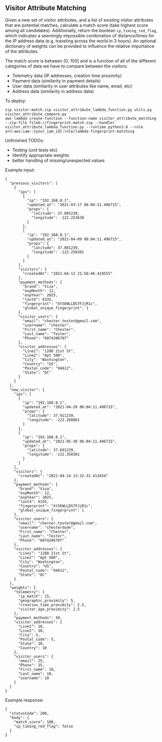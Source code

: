## Visitor Attribute Matching

Given a new set of visitor attributes, and a list of existing visitor attributes that are potential matches, calculate a match score (take highest score among all candidates). Additionally, return the boolean `ip_timing_red_flag`, which indicates a seemingly impossible combination of distance/times for the IP address data (e.g. traveling across the world in 3 hours).  An optional dictionary of weights can be provided to influence the relative importance of the attributes. 

The match score is between [0, 100] and is a function of all of the different categories of data we have to compare between the visitors:
- Telemetry data (IP addresses, creation time proximity)
- Payment data (similarity in payment details)
- User data (similarity in user attributes like name, email, etc)
- Address data (similarity in address data)

To deploy:
```
zip visitor-match.zip visitor_attribute_lambda_function.py utils.py visitor_attribute_compare.py
aws lambda create-function --function-name visitor_attribute_matching --zip-file fileb://fingerprint-match.zip --handler visitor_attribute_lambda_function.py --runtime python3.8 --role arn:aws:iam::{your_iam_id}:role/lambda-fingerprint-matching
```

Unfinished TODOs:
- Testing (unit tests etc)
- Identify appropriate weights
- better handling of missing/unexpected values

Example input:
```
{
  "previous_visitors": [
    {
      "ips": [
        {
          "ip": "192.168.0.1",
          "updated_at": "2021-03-17 06:04:11.496715",
          "props": {
            "latitude": 37.805239,
            "longitude": -122.253638
          }
        },
        {
          "ip": "192.168.0.1",
          "updated_at": "2021-04-09 06:04:11.496715",
          "props": {
            "latitude": 37.801239,
            "longitude": -122.258301
          }
        }
      ],
      "visitors": {
        "createdAt": "2021-04-13 21:50:46.419555"
      },
      "payment_methods": {
        "brand": "Visa",
        "expMonth": 12,
        "expYear": 2025,
        "last4": 6335,
        "fingerprint": "Xt5EWLLDS7FJjR1c",
        "global_unique_fingerprint": 1
      },
      "visitor_users": {
        "email": "chester.tester@gmail.com",
        "username": "chester",
        "First_name": "Chester",
        "Last_name": "Tester",
        "Phone": "6074206707"
      },
      "visitor_addresses": {
        "Line1": "1280 21st St",
        "Line2": "Apt 500",
        "City": "Washington",
        "Country": "US",
        "Postal_code": "94612",
        "State": "DC"
      }
    }
  ],
  "new_visitor": {
    "ips": [
      {
        "ip": "192.168.0.1",
        "updated_at": "2021-04-20 06:04:11.496715",
        "props": {
          "latitude": 37.911239,
          "longitude": -122.268801
        }
      },
      {
        "ip": "192.168.0.1",
        "updated_at": "2021-05-30 06:04:11.496715",
        "props": {
          "latitude": 37.691239,
          "longitude": -122.358301
        }
      }
    ],
    "visitors": {
      "createdAt": "2021-04-14 13:32:32.413434"
    },
    "payment_methods": {
      "brand": "Visa",
      "expMonth": 12,
      "expYear": 2025,
      "last4": 6335,
      "fingerprint": "Xt5EWLLDS7FJjR1c",
      "global_unique_fingerprint": 1
    },
    "visitor_users": {
      "email": "chester.tester@gmail.com",
      "username": "chesterdude",
      "First_name": "Chester",
      "Last_name": "Tester",
      "Phone": "6074206707"
    },
    "visitor_addresses": {
      "Line1": "1280 21st St",
      "Line2": "Apt 500",
      "City": "Washington",
      "Country": "US",
      "Postal_code": "94612",
      "State": "DC"
    }
  },
  "weights": {
    "telemetry": {
      "ip_match": 15,
      "geographic_proximity": 5,
      "creation_time_proximity": 2.5,
      "visitor_age_proximity": 2.5
    },
    "payment_methods": 50,
    "visitor_addresses": {
      "Line1": 10,
      "Line2": 10,
      "City": 5,
      "Postal_code": 5,
      "State": 10,
      "Country": 10
    },
    "visitor_users": {
      "email": 25,
      "Phone": 15,
      "First_name": 10,
      "Last_name": 10,
      "username": 10
    }
  }
}
```

Example response:
```
{
  "statusCode": 200,
  "body": {
    "match_score": 100,
    "ip_timing_red_flag": false
  }
}
```
